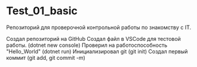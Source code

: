 # Test_01_basic
Репозиторий для проверочной контрольной работы по знакомству с IT.

Создал репозиторий на GitHub
Создал файл в VSCode для тестовой работы. (dotnet new console)
Проверил на работоспособность "Hello_World" (dotnet run)
Инициализировал git (git init)
Создал первый коммит (git add, git commit -m)
